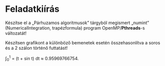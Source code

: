 # Feladatkiírás

Készítse el a „Párhuzamos algoritmusok” tárgyból megismert „numint” (NumericalIntegration, trapézformula) program OpenMP/**Pthreads**-s változatát!

Készítsen grafikont a különböző bemenetek esetén összehasonlítva a soros és a 2 szálon történő futtatást!

&int;<sub>0</sub><sup>1</sup> = (t + sin t) dt ≈ 0.95969766754.
